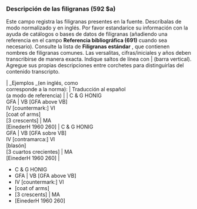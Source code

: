 ### Descripción de las filigranas (592 $a)

Este campo registra las filigranas presentes en la fuente. Descríbalas de modo normalizado y en inglés. Por favor estandarice su información con la ayuda de catálogos o bases de datos de filigranas (añadiendo una referencia en el campo **Referencia bibliográfica (691)** cuando sea necesario). Consulte la lista de **Filigranas estándar** , que contienen nombres de filigranas comunes. Las versalitas, cifras/iniciales y años deben transcribirse de manera exacta. Indique saltos de línea con | (barra vertical). Agregue sus propias descripciones entre corchetes para distinguirlas del contenido transcripto.

| _Ejemplos _(en inglés, como   
corresponde a la norma):         | Traducción al español   
(a modo de referencia) | | C & G HONIG  
GFA | VB [GFA above VB]  
IV [countermark:] VI  
[coat of arms]  
[3 crescents] | MA  
[EinederH 1960 260] | C & G HONIG  
GFA | VB [GFA sobre VB]  
IV [contramarca:] VI  
[blasón]  
[3 cuartos crecientes] | MA  
[EinederH 1960 260] |

- C & G HONIG
- GFA | VB [GFA above VB]
- IV [countermark:] VI
- [coat of arms]
- [3 crescents] | MA
- [EinederH 1960 260]
